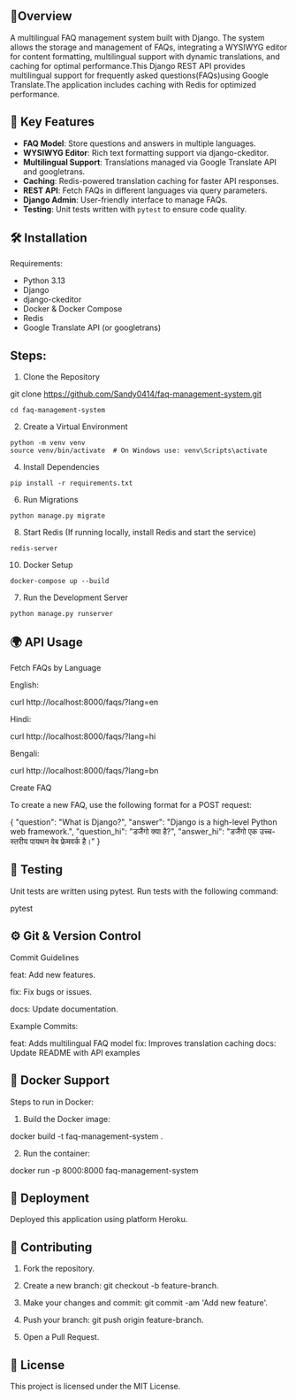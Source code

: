 ## 📖Overview

A multilingual FAQ management system built with Django. The system allows the storage and management of FAQs, integrating a WYSIWYG editor for content formatting,
multilingual support with dynamic translations, and caching for optimal performance.This Django REST API provides multilingual support for frequently asked questions(FAQs)using Google
Translate.The application includes caching with Redis for optimized performance.

## 🎯 Key Features
- **FAQ Model**: Store questions and answers in multiple languages.
- **WYSIWYG Editor**: Rich text formatting support via django-ckeditor.
- **Multilingual Support**: Translations managed via Google Translate API and googletrans.
- **Caching**: Redis-powered translation caching for faster API responses.
- **REST API**: Fetch FAQs in different languages via query parameters.
- **Django Admin**: User-friendly interface to manage FAQs.
- **Testing**: Unit tests written with `pytest` to ensure code quality.


## 🛠️ Installation 
Requirements:
- Python 3.13
- Django
- django-ckeditor
- Docker & Docker Compose
- Redis
- Google Translate API (or googletrans)

## Steps: 

1. Clone the Repository

git clone https://github.com/Sandy0414/faq-management-system.git 
```
cd faq-management-system
```
2. Create a Virtual Environment
```
python -m venv venv 
source venv/bin/activate  # On Windows use: venv\Scripts\activate
```
4. Install Dependencies
```
pip install -r requirements.txt
```
6. Run Migrations
```
python manage.py migrate
```
8. Start Redis (If running locally, install Redis and start the service)
```
redis-server
```
10. Docker Setup 
```
docker-compose up --build
```
7. Run the Development Server
```
python manage.py runserver
```
## 🌍 API Usage

Fetch FAQs by Language

English:

curl http://localhost:8000/faqs/?lang=en

Hindi:

curl http://localhost:8000/faqs/?lang=hi

Bengali:

curl http://localhost:8000/faqs/?lang=bn


Create FAQ

To create a new FAQ, use the following format for a POST request:

{
  "question": "What is Django?",
  "answer": "Django is a high-level Python web framework.",
  "question_hi": "डजैंगो क्या है?",
  "answer_hi": "डजैंगो एक उच्च-स्तरीय पायथन वेब फ्रेमवर्क है।"
}

## 🧪 Testing

Unit tests are written using pytest. Run tests with the following command:

pytest


## ⚙️ Git & Version Control

Commit Guidelines

feat: Add new features.

fix: Fix bugs or issues.

docs: Update documentation.


Example Commits:

feat: Adds multilingual FAQ model
fix: Improves translation caching
docs: Update README with API examples


## 🐳 Docker Support

Steps to run in Docker:

1. Build the Docker image:

docker build -t faq-management-system .


2. Run the container:

docker run -p 8000:8000 faq-management-system


## 🚀 Deployment

Deployed this application using platform Heroku.

## 🤝 Contributing

1. Fork the repository.

2. Create a new branch: git checkout -b feature-branch.

3. Make your changes and commit: git commit -am 'Add new feature'.

4. Push your branch: git push origin feature-branch.

5. Open a Pull Request.
   

## 📜 License

This project is licensed under the MIT License.




